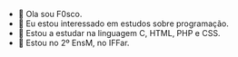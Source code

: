 - 👋 Ola sou F0sco.
- 👀 Eu estou interessado em estudos sobre programação.
- 🌱 Estou a estudar na linguagem C, HTML, PHP e CSS.
- 📒 Estou no 2º EnsM, no IFFar. 
